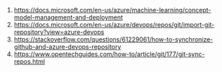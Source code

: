 1. https://docs.microsoft.com/en-us/azure/machine-learning/concept-model-management-and-deployment
2. https://docs.microsoft.com/en-us/azure/devops/repos/git/import-git-repository?view=azure-devops
3. https://stackoverflow.com/questions/61229061/how-to-synchronize-github-and-azure-devops-repository
4. https://www.opentechguides.com/how-to/article/git/177/git-sync-repos.html